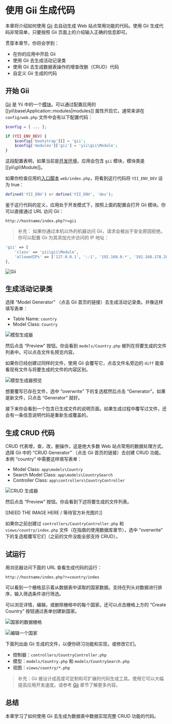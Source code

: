 使用 Gii 生成代码
========================

本章将介绍如何使用 [Gii](tool-gii.md) 去自动生成 Web 站点常用功能的代码。使用 Gii 生成代码非常简单，只要按照 Gii 页面上的介绍输入正确的信息即可。

贯穿本章节，你将会学到：

* 在你的应用中开启 Gii
* 使用 Gii 去生成活动记录类
* 使用 Gii 去生成数据表操作的增查改删（CRUD）代码
* 自定义 Gii 生成的代码


开始 Gii <span id="starting-gii"></span>
------------

[Gii](tool-gii.md) 是 Yii 中的一个[模块](structure-modules.md)。可以通过配置应用的 [[yii\base\Application::modules|modules]] 属性开启它。通常来讲在 `config/web.php` 文件中会有以下配置代码：

```php
$config = [ ... ];

if (YII_ENV_DEV) {
    $config['bootstrap'][] = 'gii';
    $config['modules']['gii'] = 'yii\gii\Module';
}
```

这段配置表明，如果当前是[开发环境](concept-configurations.md#environment-constants)，应用会包含 `gii` 模块，模块类是 [[yii\gii\Module]]。

如果你检查应用的[入口脚本](structure-entry-scripts.md) `web/index.php`，将看到这行代码将 `YII_ENV_DEV` 设为 true：

```php
defined('YII_ENV') or define('YII_ENV', 'dev');
```

鉴于这行代码的定义，应用处于开发模式下，按照上面的配置会打开 Gii 模块。你可以直接通过 URL 访问 Gii：

```
http://hostname/index.php?r=gii
```

> 补充： 如果你通过本机以外的机器访问 Gii，请求会被出于安全原因拒绝。你可以配置 Gii 为其添加允许访问的 IP 地址：
>
```php
'gii' => [
    'class' => 'yii\gii\Module',
    'allowedIPs' => ['127.0.0.1', '::1', '192.168.0.*', '192.168.178.20'] // 按需调整这里
],
```

![Gii](images/start-gii.png)


生成活动记录类 <span id="generating-ar"></span>
---------------------------------

选择 “Model Generator” （点击 Gii 首页的链接）去生成活动记录类。并像这样填写表单：

* Table Name: `country`
* Model Class: `Country`

![模型生成器](images/start-gii-model.png)

然后点击 “Preview” 按钮。你会看到 `models/Country.php` 被列在将要生成的文件列表中。可以点击文件名预览内容。

如果你已经创建过同样的文件，使用 Gii 会覆写它，点击文件名旁边的 `diff` 能查看现有文件与将要生成的文件的内容区别。

![模型生成器预览](images/start-gii-model-preview.png)

想要覆写已存在文件，选中 “overwrite” 下的复选框然后点击 “Generator”。如果是新文件，只点击 “Generator” 就好。

接下来你会看到一个包含已生成文件的说明页面。如果生成过程中覆写过文件，还会有一条信息说明代码是重新生成覆盖的。


生成 CRUD 代码 <span id="generating-crud"></span>
--------------------

CRUD 代表增，查，改，删操作，这是绝大多数 Web 站点常用的数据处理方式。选择 Gii 中的 “CRUD Generator” （点击 Gii 首页的链接）去创建 CRUD 功能。本例 “country” 中需要这样填写表单：

* Model Class: `app\models\Country`
* Search Model Class: `app\models\CountrySearch`
* Controller Class: `app\controllers\CountryController`

![CRUD 生成器](images/start-gii-crud.png)

然后点击 “Preview” 按钮。你会看到下述将要生成的文件列表。

[[NEED THE IMAGE HERE / 等待官方补充图片]]

如果你之前创建过 `controllers/CountryController.php` 和 `views/country/index.php` 文件（在指南的使用数据库章节），选中 “overwrite” 下的复选框覆写它们（之前的文件没能全部支持 CRUD）。


试运行 <span id="trying-it-out"></span>
-------------

用浏览器访问下面的 URL 查看生成代码的运行：

```
http://hostname/index.php?r=country/index
```

可以看到一个栅格显示着从数据表中读取的国家数据。支持在列头对数据进行排序，输入筛选条件进行筛选。

可以浏览详情，编辑，或删除栅格中的每个国家。还可以点击栅格上方的 “Create Country” 按钮通过表单创建新国家。

![国家的数据栅格](images/start-gii-country-grid.png)

![编辑一个国家](images/start-gii-country-update.png)

下面列出由 Gii 生成的文件，以便你研习功能和实现，或修改它们。

* 控制器：`controllers/CountryController.php`
* 模型：`models/Country.php` 和 `models/CountrySearch.php`
* 视图：`views/country/*.php`

> 补充：Gii 被设计成高度可定制和可扩展的代码生成工具。使用它可以大幅提高应用开发速度。请参考 [Gii](tool-gii.md) 章节了解更多内容。


总结 <span id="summary"></span>
-------

本章学习了如何使用 Gii 去生成为数据表中数据实现完整 CRUD 功能的代码。
